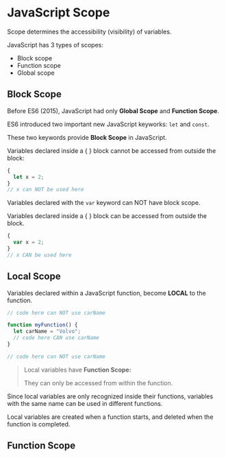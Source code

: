 # JavaScript Scope

Scope determines the accessibility (visibility) of variables.

JavaScript has 3 types of scopes:

* Block scope
* Function scope
* Global scope

## Block Scope

Before ES6 (2015), JavaScript had only **Global Scope** and **Function Scope**.

ES6 introduced two important new JavaScript keyworks: `let` and `const`.

These two keywords provide **Block Scope** in JavaScript.

Variables declared inside a { } block cannot be accessed from outside the block:

```javascript
{
  let x = 2;
}
// x can NOT be used here
```

Variables declared with the `var` keyword can NOT have block scope.

Variables declared inside a { } block can be accessed from outside the block.

```javascript
{
  var x = 2;
}
// x CAN be used here
```

## Local Scope

Variables declared within a JavaScript function, become **LOCAL** to the function.

```javascript
// code here can NOT use carName

function myFunction() {
  let carName = "Volvo";
  // code here CAN use carName
}

// code here can NOT use carName
```

> Local variables have **Function Scope:**
> 
> They can only be accessed from within the function.

Since local variables are only recognized inside their functions, variables with the same name can be used in different functions.

Local variables are created when a function starts, and deleted when the function is completed.

## Function Scope